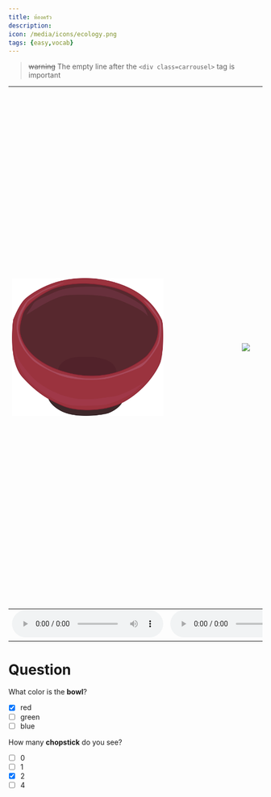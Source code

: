 ```yaml
---
title: ห้องครัว
description: 
icon: /media/icons/ecology.png
tags: {easy,vocab}
---
```


> ~~warning~~ The empty line after the `<div class=carrousel>` tag is important

<div class=carrousel>

|![](/media/img/kitchen/bowl.svg)|![](/media/img/kitchen/chopsticks.svg)|![](/media/img/kitchen/knife.svg) |
|-------------------------------|-------------------------------------|---------------------------------|
|![](https://en-audio.howtopronounce.com/28e23dd5d83ef3f15577cf55738ece3c.mp3)|![](https://en-audio.howtopronounce.com/28e23dd5d83ef3f15577cf55738ece3c.mp3)|![](https://en-audio.howtopronounce.com/28e23dd5d83ef3f15577cf55738ece3c.mp3)|

</div>

# Question

What color is the **bowl**?

- [x] red
- [ ] green
- [ ] blue

How many **chopstick** do you see?

- [ ] 0
- [ ] 1
- [x] 2
- [ ] 4
